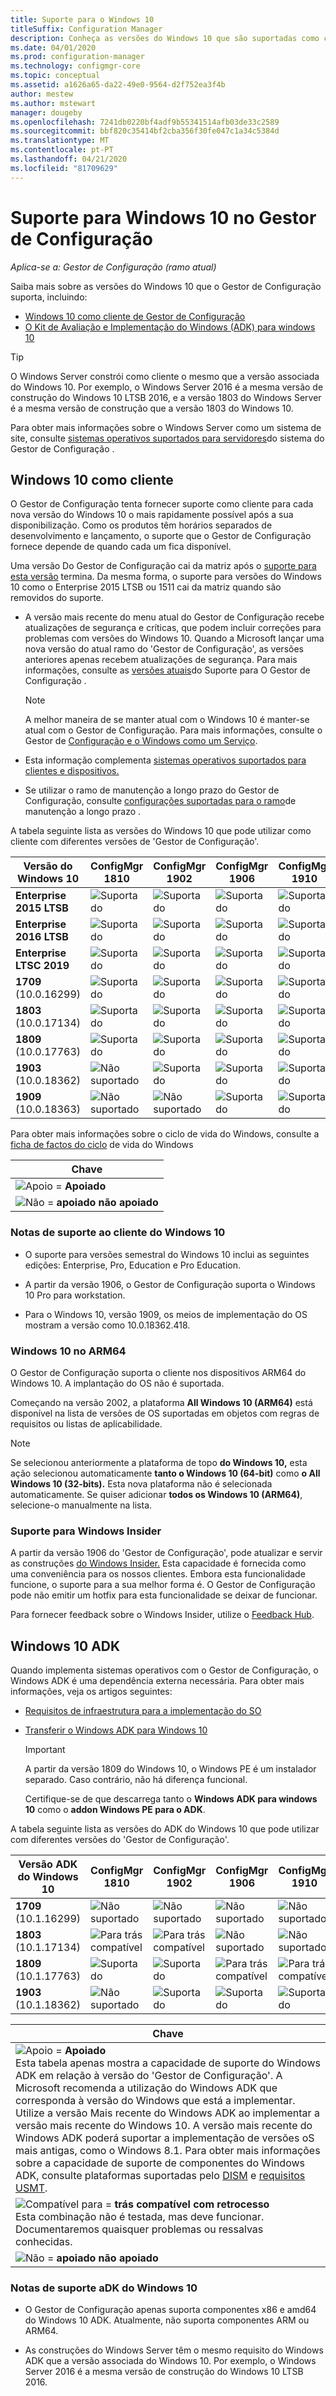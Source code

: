 ```yaml
---
title: Suporte para o Windows 10
titleSuffix: Configuration Manager
description: Conheça as versões do Windows 10 que são suportadas como clientes ou para OSD com Gestor de Configuração
ms.date: 04/01/2020
ms.prod: configuration-manager
ms.technology: configmgr-core
ms.topic: conceptual
ms.assetid: a1626a65-da22-49e0-9564-d2f752ea3f4b
author: mestew
ms.author: mstewart
manager: dougeby
ms.openlocfilehash: 7241db0220bf4adf9b55341514afb03de33c2589
ms.sourcegitcommit: bbf820c35414bf2cba356f30fe047c1a34c5384d
ms.translationtype: MT
ms.contentlocale: pt-PT
ms.lasthandoff: 04/21/2020
ms.locfileid: "81709629"
---
```

# <a name="support-for-windows-10-in-configuration-manager"></a>Suporte para Windows 10 no Gestor de Configuração  

*Aplica-se a: Gestor de Configuração (ramo atual)*

Saiba mais sobre as versões do Windows 10 que o Gestor de Configuração suporta, incluindo:

- [Windows 10 como cliente de Gestor de Configuração](#windows-10-as-a-client)
- [O Kit de Avaliação e Implementação do Windows (ADK) para windows 10](#windows-10-adk)

> [!Tip]
> O Windows Server constrói como cliente o mesmo que a versão associada do Windows 10. Por exemplo, o Windows Server 2016 é a mesma versão de construção do Windows 10 LTSB 2016, e a versão 1803 do Windows Server é a mesma versão de construção que a versão 1803 do Windows 10.
>
> Para obter mais informações sobre o Windows Server como um sistema de site, consulte [sistemas operativos suportados para servidores](supported-operating-systems-for-site-system-servers.md#bkmk_core)do sistema do Gestor de Configuração .

## <a name="windows-10-as-a-client"></a>Windows 10 como cliente

O Gestor de Configuração tenta fornecer suporte como cliente para cada nova versão do Windows 10 o mais rapidamente possível após a sua disponibilização. Como os produtos têm horários separados de desenvolvimento e lançamento, o suporte que o Gestor de Configuração fornece depende de quando cada um fica disponível.

Uma versão Do Gestor de Configuração cai da matriz após o [suporte para esta versão](../../servers/manage/current-branch-versions-supported.md) termina. Da mesma forma, o suporte para versões do Windows 10 como o Enterprise 2015 LTSB ou 1511 cai da matriz quando são removidos do suporte.

- A versão mais recente do menu atual do Gestor de Configuração recebe atualizações de segurança e críticas, que podem incluir correções para problemas com versões do Windows 10. Quando a Microsoft lançar uma nova versão do atual ramo do 'Gestor de Configuração', as versões anteriores apenas recebem atualizações de segurança. Para mais informações, consulte as [versões atuais](../../servers/manage/current-branch-versions-supported.md)do Suporte para O Gestor de Configuração .  

    > [!Note]  
    > A melhor maneira de se manter atual com o Windows 10 é manter-se atual com o Gestor de Configuração. Para mais informações, consulte o Gestor de [Configuração e o Windows como um Serviço](../../understand/configuration-manager-and-windows-as-service.md).  

- Esta informação complementa [sistemas operativos suportados para clientes e dispositivos.](supported-operating-systems-for-clients-and-devices.md)  

- Se utilizar o ramo de manutenção a longo prazo do Gestor de Configuração, consulte [configurações suportadas para o ramo](../../understand/supported-configurations-for-ltsb.md)de manutenção a longo prazo .  

A tabela seguinte lista as versões do Windows 10 que pode utilizar como cliente com diferentes versões de 'Gestor de Configuração'.

| Versão do Windows 10 | ConfigMgr 1810 | ConfigMgr 1902 | ConfigMgr 1906 | ConfigMgr 1910 | ConfigMgr 2002 |
|---------------------|-----|-----|-----|-----|-----|
| **Enterprise 2015 LTSB** <!--10/14/2025-->   | ![Suportado](media/green_check.png) | ![Suportado](media/green_check.png) | ![Suportado](media/green_check.png) | ![Suportado](media/green_check.png) | ![Suportado](media/green_check.png) |
| **Enterprise 2016 LTSB** <!--10/13/2026-->   | ![Suportado](media/green_check.png) | ![Suportado](media/green_check.png) | ![Suportado](media/green_check.png) | ![Suportado](media/green_check.png) | ![Suportado](media/green_check.png) |
| **Enterprise LTSC 2019** <!--01/09/2029-->   | ![Suportado](media/green_check.png) | ![Suportado](media/green_check.png) | ![Suportado](media/green_check.png) | ![Suportado](media/green_check.png) | ![Suportado](media/green_check.png) |
| **1709**<br>(10.0.16299)   <!--04/14/2020-->   | ![Suportado](media/green_check.png) | ![Suportado](media/green_check.png) | ![Suportado](media/green_check.png) | ![Suportado](media/green_check.png) | ![Suportado](media/green_check.png) |
| **1803**<br>(10.0.17134)   <!--11/10/2020-->   | ![Suportado](media/green_check.png) | ![Suportado](media/green_check.png) | ![Suportado](media/green_check.png) | ![Suportado](media/green_check.png) | ![Suportado](media/green_check.png) |
| **1809**<br>(10.0.17763)   <!--05/11/2021-->   | ![Suportado](media/green_check.png) | ![Suportado](media/green_check.png) | ![Suportado](media/green_check.png) | ![Suportado](media/green_check.png) | ![Suportado](media/green_check.png) |
| **1903**<br>(10.0.18362)   <!--12/08/2020-->   | ![Não suportado](media/Red_X.png) | ![Suportado](media/green_check.png) | ![Suportado](media/green_check.png) | ![Suportado](media/green_check.png) | ![Suportado](media/green_check.png) |
| **1909**<br>(10.0.18363)   <!--05/11/2021-->   | ![Não suportado](media/Red_X.png) | ![Não suportado](media/Red_X.png) | ![Suportado](media/green_check.png) | ![Suportado](media/green_check.png) | ![Suportado](media/green_check.png) |

<!-- lifecycle reference: https://support.microsoft.com/help/13853/windows-lifecycle-fact-sheet -->

Para obter mais informações sobre o ciclo de vida do Windows, consulte a [ficha de factos do ciclo](https://support.microsoft.com/help/13853/windows-lifecycle-fact-sheet) de vida do Windows

| Chave |
|--|
| ![Apoio](media/green_check.png) = **Apoiado**  |
| ![Não](media/Red_X.png) = **apoiado não apoiado** |

### <a name="windows-10-client-support-notes"></a><a name="bkmk_win10-notes"></a>Notas de suporte ao cliente do Windows 10

- O suporte para versões semestral do Windows 10 inclui as seguintes edições: Enterprise, Pro, Education e Pro Education.  

- A partir da versão 1906, o Gestor de Configuração suporta o Windows 10 Pro para workstation.

- Para o Windows 10, versão 1909, os meios de implementação do OS mostram a versão como 10.0.18362.418.

### <a name="windows-10-on-arm64"></a><a name="bkmk_arm64"></a>Windows 10 no ARM64

O Gestor de Configuração suporta o cliente nos dispositivos ARM64 do Windows 10. A implantação do OS não é suportada.<!-- 1353704 -->

Começando na versão 2002,<!--5954175--> a plataforma **All Windows 10 (ARM64)** está disponível na lista de versões de OS suportadas em objetos com regras de requisitos ou listas de aplicabilidade.

> [!NOTE]
> Se selecionou anteriormente a plataforma de topo **do Windows 10,** esta ação selecionou automaticamente **tanto o Windows 10 (64-bit)** como **o All Windows 10 (32-bits).** Esta nova plataforma não é selecionada automaticamente. Se quiser adicionar **todos os Windows 10 (ARM64)**, selecione-o manualmente na lista.

### <a name="support-for-windows-insider"></a><a name="bkmk_WIfB-support"></a>Suporte para Windows Insider

A partir da versão 1906 do 'Gestor de Configuração', pode atualizar e servir as construções [do Windows Insider.](../../../sum/get-started/configure-classifications-and-products.md#bkmk_WIfB) Esta capacidade é fornecida como uma conveniência para os nossos clientes. Embora esta funcionalidade funcione, o suporte para a sua melhor forma é. O Gestor de Configuração pode não emitir um hotfix para esta funcionalidade se deixar de funcionar.  

Para fornecer feedback sobre o Windows Insider, utilize o [Feedback Hub](https://docs.microsoft.com/windows-insider/at-work-pro/wip-4-biz-feedback).

## <a name="windows-10-adk"></a>Windows 10 ADK

Quando implementa sistemas operativos com o Gestor de Configuração, o Windows ADK é uma dependência externa necessária. Para obter mais informações, veja os artigos seguintes:

- [Requisitos de infraestrutura para a implementação do SO](../../../osd/plan-design/infrastructure-requirements-for-operating-system-deployment.md#windows-adk-for-windows-10)

- [Transferir o Windows ADK para Windows 10](https://docs.microsoft.com/windows-hardware/get-started/adk-install)

    > [!IMPORTANT]
    > A partir da versão 1809 do Windows 10, o Windows PE é um instalador separado. Caso contrário, não há diferença funcional.
    >
    > Certifique-se de que descarrega tanto o **Windows ADK para windows 10** como o **addon Windows PE para o ADK**.

A tabela seguinte lista as versões do ADK do Windows 10 que pode utilizar com diferentes versões do 'Gestor de Configuração'.

| Versão ADK do Windows 10  | ConfigMgr 1810 | ConfigMgr 1902 | ConfigMgr 1906 | ConfigMgr 1910 | ConfigMgr 2002 |
|--------------------|-----|-----|-----|-----|-----|
| **1709**<br>(10.1.16299) | ![Não suportado](media/Red_X.png)   | ![Não suportado](media/Red_X.png) | ![Não suportado](media/Red_X.png) | ![Não suportado](media/Red_X.png) | ![Não suportado](media/Red_X.png) |
| **1803**<br>(10.1.17134) | ![Para trás compatível](media/blue_compat.png) | ![Para trás compatível](media/blue_compat.png) | ![Não suportado](media/Red_X.png) | ![Não suportado](media/Red_X.png) | ![Não suportado](media/Red_X.png) |
| **1809**<br>(10.1.17763) | ![Suportado](media/green_check.png) | ![Suportado](media/green_check.png) | ![Para trás compatível](media/blue_compat.png) | ![Para trás compatível](media/blue_compat.png) | ![Não suportado](media/Red_X.png) |
| **1903**<br>(10.1.18362) | ![Não suportado](media/Red_X.png) | ![Suportado](media/green_check.png) | ![Suportado](media/green_check.png) | ![Suportado](media/green_check.png) | ![Suportado](media/green_check.png) |

|Chave|
|--|
| ![Apoio](media/green_check.png) = **Apoiado** <br/> Esta tabela apenas mostra a capacidade de suporte do Windows ADK em relação à versão do 'Gestor de Configuração'. A Microsoft recomenda a utilização do Windows ADK que corresponda à versão do Windows que está a implementar. Utilize a versão Mais recente do Windows ADK ao implementar a versão mais recente do Windows 10. A versão mais recente do Windows ADK poderá suportar a implementação de versões oS mais antigas, como o Windows 8.1.<!-- SCCMDocs issue 1229 --> Para obter mais informações sobre a capacidade de suporte de componentes do Windows ADK, consulte plataformas suportadas pelo [DISM](https://docs.microsoft.com/windows-hardware/manufacture/desktop/dism-supported-platforms) e [requisitos USMT](https://docs.microsoft.com/windows/deployment/usmt/usmt-requirements#bkmk-1). |
| ![Compatível para](media/blue_compat.png)  = **trás compatível com retrocesso** <br/> Esta combinação não é testada, mas deve funcionar. Documentaremos quaisquer problemas ou ressalvas conhecidas. |
| ![Não](media/Red_X.png) = **apoiado não apoiado** |

### <a name="windows-10-adk-support-notes"></a><a name="bkmk_adk-notes"></a>Notas de suporte aDK do Windows 10

- O Gestor de Configuração apenas suporta componentes x86 e amd64 do Windows 10 ADK. Atualmente, não suporta componentes ARM ou ARM64.

- As construções do Windows Server têm o mesmo requisito do Windows ADK que a versão associada do Windows 10. Por exemplo, o Windows Server 2016 é a mesma versão de construção do Windows 10 LTSB 2016.
